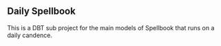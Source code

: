 ## Daily Spellbook

This is a DBT sub project for the main models of Spellbook that runs on a daily candence.
